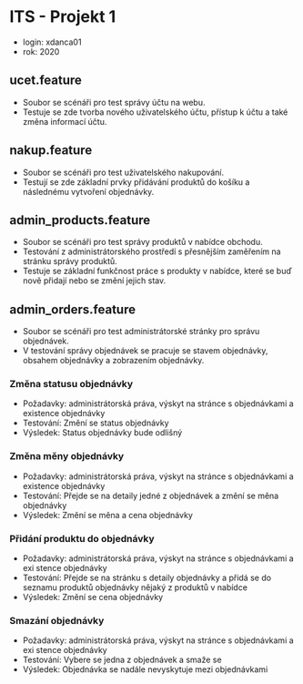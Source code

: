 # ITS - Projekt 1
 - login: xdanca01
 - rok: 2020
## ucet.feature
 - Soubor se scénáři pro test správy účtu na webu.
 - Testuje se zde tvorba nového uživatelského účtu, přístup k účtu a také změna informací účtu.
### 
## nakup.feature
 - Soubor se scénáři pro test uživatelského nakupování.
 - Testují se zde základní prvky přidávání produktů do košíku a následnému vytvoření objednávky.
## admin_products.feature
 - Soubor se scénáři pro test správy produktů v nabídce obchodu.
 - Testování z administrátorského prostředí s přesnějším zaměřením na stránku správy produktů.
 - Testuje se základní funkčnost práce s produkty v nabídce, které se buď nově přidají nebo se změní jejich stav.
## admin_orders.feature
 - Soubor se scénáři pro test administrátorské stránky pro správu objednávek.
 - V testování správy objednávek se pracuje se stavem objednávky, obsahem objednávky a zobrazením objednávky.
### Změna statusu objednávky
 - Požadavky: administrátorská práva, výskyt na stránce s objednávkami a existence objednávky
 - Testování: Změní se status objednávky
 - Výsledek: Status objednávky bude odlišný
### Změna měny objednávky
 - Požadavky: administrátorská práva, výskyt na stránce s objednávkami a existence objednávky
 - Testování: Přejde se na detaily jedné z objednávek a změní se měna objednávky
 - Výsledek: Změní se měna a cena objednávky
### Přidání produktu do objednávky
 - Požadavky: administrátorská práva, výskyt na stránce s objednávkami a exi
stence objednávky
 - Testování: Přejde se na stránku s detaily objednávky a přidá se do seznamu produktů objednávky nějaký z produktů v nabídce
 - Výsledek: Změní se cena objednávky
### Smazání objednávky
 - Požadavky: administrátorská práva, výskyt na stránce s objednávkami a exi
stence objednávky
 - Testování: Vybere se jedna z objednávek a smaže se
 - Výsledek: Objednávka se nadále nevyskytuje mezi objednávkami
